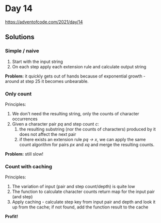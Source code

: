 # Day 14

https://adventofcode.com/2021/day/14

## Solutions

### Simple / naive

1. Start with the input string
1. On each step apply each extension rule and calculate output string

**Problem:** it quickly gets out of hands because of exponential growth - around at step 25 it becomes unbearable.

### Only count

Principles:
1. We don't need the resulting string, only the counts of character occurrences
1. Given a character pair _pq_ and step count _c_:
   1. the resulting substring (nor the counts of characters) produced by it does not affect the next pair
   2. if there exists an extension rule _pq -> x_, we can apply the same count algorithm for pairs _px_ and _xq_ and merge the resulting counts.

**Problem:** still slow!

### Count with caching

Principles:
1. The variation of input (pair and step count/depth) is quite low
2. The function to calculate character counts return map for the input pair (and step)
3. Apply caching - calculate step key from input pair and depth and look it up from the cache; if not found, add the function result to the cache

**Profit!**
